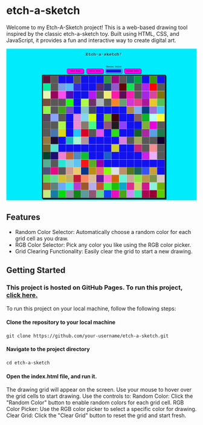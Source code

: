 # etch-a-sketch

Welcome to my Etch-A-Sketch project! This is a web-based drawing tool inspired by the classic etch-a-sketch toy. Built using HTML, CSS, and JavaScript, it provides a fun and interactive way to create digital art.

![Screenshot of Etch a sketch project.](/screenshots/etch-a-sketch.png)

## Features
- Random Color Selector: Automatically choose a random color for each grid cell as you draw.
- RGB Color Selector: Pick any color you like using the RGB color picker.
- Grid Clearing Functionality: Easily clear the grid to start a new drawing.

## Getting Started

### This project is hosted on GitHub Pages. To run this project, [click here.](https://jd-58.github.io/etch-a-sketch/)


To run this project on your local machine, follow the following steps:

#### Clone the repository to your local machine

    git clone https://github.com/your-username/etch-a-sketch.git


#### Navigate to the project directory

    cd etch-a-sketch

#### Open the index.html file, and run it.
The drawing grid will appear on the screen. Use your mouse to hover over the grid cells to start drawing.
Use the controls to:
        Random Color: Click the "Random Color" button to enable random colors for each grid cell.
        RGB Color Picker: Use the RGB color picker to select a specific color for drawing.
        Clear Grid: Click the "Clear Grid" button to reset the grid and start fresh.
